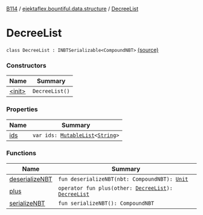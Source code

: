 [B114](../../index.md) / [ejektaflex.bountiful.data.structure](../index.md) / [DecreeList](./index.md)

# DecreeList

`class DecreeList : INBTSerializable<CompoundNBT>` [(source)](https://github.com/ejektaflex/Bountiful/tree/develop/src/main/kotlin/ejektaflex/bountiful/data/structure/DecreeList.kt#L8)

### Constructors

| Name | Summary |
|---|---|
| [&lt;init&gt;](-init-.md) | `DecreeList()` |

### Properties

| Name | Summary |
|---|---|
| [ids](ids.md) | `var ids: `[`MutableList`](https://kotlinlang.org/api/latest/jvm/stdlib/kotlin.collections/-mutable-list/index.html)`<`[`String`](https://kotlinlang.org/api/latest/jvm/stdlib/kotlin/-string/index.html)`>` |

### Functions

| Name | Summary |
|---|---|
| [deserializeNBT](deserialize-n-b-t.md) | `fun deserializeNBT(nbt: CompoundNBT): `[`Unit`](https://kotlinlang.org/api/latest/jvm/stdlib/kotlin/-unit/index.html) |
| [plus](plus.md) | `operator fun plus(other: `[`DecreeList`](./index.md)`): `[`DecreeList`](./index.md) |
| [serializeNBT](serialize-n-b-t.md) | `fun serializeNBT(): CompoundNBT` |
